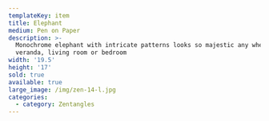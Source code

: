 ```yaml
---
templateKey: item
title: Elephant
medium: Pen on Paper
description: >-
  Monochrome elephant with intricate patterns looks so majestic any where in the
  veranda, living room or bedroom
width: '19.5'
height: '17'
sold: true
available: true
large_image: /img/zen-14-l.jpg
categories:
  - category: Zentangles
---
```


